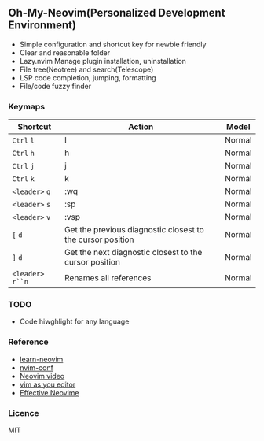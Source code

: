 ## Oh-My-Neovim(Personalized Development Environment)

- Simple configuration and shortcut key for newbie friendly
- Clear and reasonable folder
- Lazy.nvim Manage plugin installation, uninstallation
- File tree(Neotree) and search(Telescope)
- LSP code completion, jumping, formatting
- File/code fuzzy finder

### Keymaps
| Shortcut   | Action    | Model    |
|------------|-----------|-----------|
| `Ctrl` `l` | <Ctrl w>l |  Normal   |
| `Ctrl` `h` | <Ctrl w>h |  Normal   |
| `Ctrl` `j` | <Ctrl w>j |  Normal   |
| `Ctrl` `k` | <Ctrl w>k |  Normal   |
| `<leader>` `q` | :wq   |  Normal   |
| `<leader>` `s` | :sp   |  Normal   |
| `<leader>` `v` | :vsp  |  Normal   |
| `[` `d` | Get the previous diagnostic closest to the cursor position | Normal  |
| `]` `d` | Get the next diagnostic closest to the cursor position | Normal  |
| `<leader>` `r``n` | Renames all references  |  Normal   |


### TODO
- Code hiwghlight for any language

### Reference
- [learn-neovim](https://github.com/nshen/learn-neovim-lua)
- [nvim-conf](https://github.com/xiantang/nvim-conf)
- [Neovim video](https://www.bilibili.com/video/BV1vg4y1G7aJ)
- [vim as you editor](https://www.youtube.com/watch?v=X6AR2RMB5tE)
- [Effective Neovime](https://www.youtube.com/watch?v=stqUbv-5u2s)

### Licence
MIT